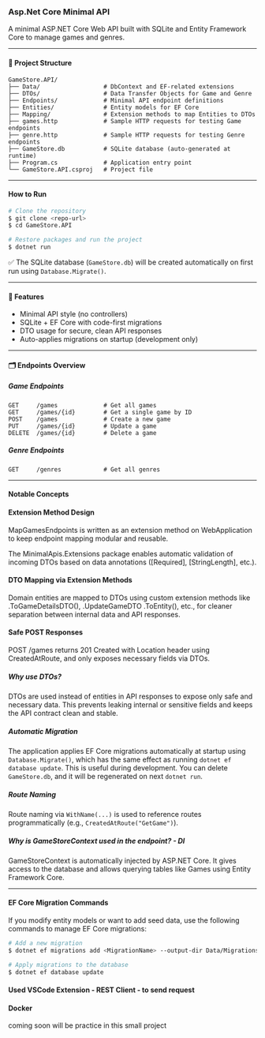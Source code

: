 ### Asp.Net Core Minimal API

A minimal ASP.NET Core Web API built with SQLite and Entity Framework Core to manage games and genres.

---

#### 📁 Project Structure

```
GameStore.API/
├── Data/                  # DbContext and EF-related extensions
├── DTOs/                  # Data Transfer Objects for Game and Genre
├── Endpoints/             # Minimal API endpoint definitions
├── Entities/              # Entity models for EF Core
├── Mapping/               # Extension methods to map Entities to DTOs
├── games.http             # Sample HTTP requests for testing Game endpoints
├── genre.http             # Sample HTTP requests for testing Genre endpoints
├── GameStore.db           # SQLite database (auto-generated at runtime)
├── Program.cs             # Application entry point
└── GameStore.API.csproj   # Project file
```

---

#### How to Run

```bash
# Clone the repository
$ git clone <repo-url>
$ cd GameStore.API

# Restore packages and run the project
$ dotnet run
```

✅ The SQLite database (`GameStore.db`) will be created automatically on first run using `Database.Migrate()`.

---

#### 📌 Features

* Minimal API style (no controllers)
* SQLite + EF Core with code-first migrations
* DTO usage for secure, clean API responses
* Auto-applies migrations on startup (development only)

---

#### 🗂️ Endpoints Overview

##### Game Endpoints

```
GET     /games             # Get all games
GET     /games/{id}        # Get a single game by ID
POST    /games             # Create a new game
PUT     /games/{id}        # Update a game
DELETE  /games/{id}        # Delete a game
```

##### Genre Endpoints

```
GET     /genres            # Get all genres
```

---

####  Notable Concepts

#### Extension Method Design

MapGamesEndpoints is written as an extension method on WebApplication to keep endpoint mapping modular and reusable.

The MinimalApis.Extensions package enables automatic validation of incoming DTOs based on data annotations ([Required], [StringLength], etc.).

#### DTO Mapping via Extension Methods

Domain entities are mapped to DTOs using custom extension methods like .ToGameDetailsDTO(), .UpdateGameDTO .ToEntity(), etc., for cleaner separation between internal data and API responses.

#### Safe POST Responses
POST /games returns 201 Created with Location header using CreatedAtRoute, and only exposes necessary fields via DTOs.


#####  Why use DTOs?

DTOs are used instead of entities in API responses to expose only safe and necessary data.
This prevents leaking internal or sensitive fields and keeps the API contract clean and stable.

#####  Automatic Migration

The application applies EF Core migrations automatically at startup using `Database.Migrate()`,
which has the same effect as running `dotnet ef database update`. This is useful during development.
You can delete `GameStore.db`, and it will be regenerated on next `dotnet run`.

#####  Route Naming

Route naming via `WithName(...)` is used to reference routes programmatically (e.g., `CreatedAtRoute("GetGame")`).

##### Why is GameStoreContext used in the endpoint? - DI

GameStoreContext is automatically injected by ASP.NET Core. It gives access to the database and allows querying tables like Games using Entity Framework Core.

---

#### EF Core Migration Commands

If you modify entity models or want to add seed data, use the following commands to manage EF Core migrations:

```bash
# Add a new migration
$ dotnet ef migrations add <MigrationName> --output-dir Data/Migrations

# Apply migrations to the database
$ dotnet ef database update
```

#### Used VSCode Extension - REST Client - to send request

#### Docker

coming soon will be practice in this small project